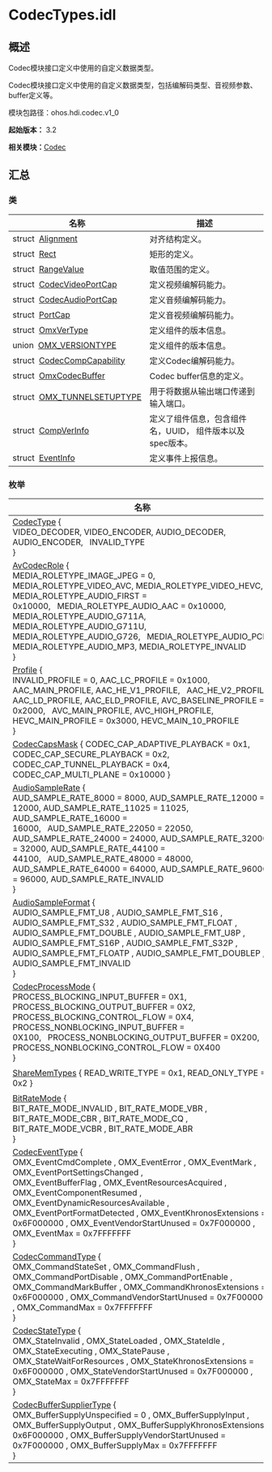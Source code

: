 # CodecTypes.idl


## 概述

Codec模块接口定义中使用的自定义数据类型。

Codec模块接口定义中使用的自定义数据类型，包括编解码类型、音视频参数、buffer定义等。

模块包路径：ohos.hdi.codec.v1_0

**起始版本：** 3.2

**相关模块：**[Codec](_codec_v10.md)


## 汇总


### 类

| 名称 | 描述 | 
| -------- | -------- |
| struct&nbsp;&nbsp;[Alignment](_alignment_v10.md) | 对齐结构定义。 | 
| struct&nbsp;&nbsp;[Rect](_rect_v10.md) | 矩形的定义。 | 
| struct&nbsp;&nbsp;[RangeValue](_range_value_v10.md) | 取值范围的定义。 | 
| struct&nbsp;&nbsp;[CodecVideoPortCap](_codec_video_port_cap_v10.md) | 定义视频编解码能力。 | 
| struct&nbsp;&nbsp;[CodecAudioPortCap](_codec_audio_port_cap_v10.md) | 定义音频编解码能力。 | 
| struct&nbsp;&nbsp;[PortCap](_port_cap_v10.md) | 定义音视频编解码能力。 | 
| struct&nbsp;&nbsp;[OmxVerType](_omx_ver_type_v10.md) | 定义组件的版本信息。 | 
| union&nbsp;&nbsp;[OMX_VERSIONTYPE](union_o_m_x___v_e_r_s_i_o_n_t_y_p_e_v10.md) | 定义组件的版本信息。 | 
| struct&nbsp;&nbsp;[CodecCompCapability](_codec_comp_capability_v10.md) | 定义Codec编解码能力。 | 
| struct&nbsp;&nbsp;[OmxCodecBuffer](_omx_codec_buffer_v10.md) | Codec buffer信息的定义。 | 
| struct&nbsp;&nbsp;[OMX_TUNNELSETUPTYPE](_o_m_x___t_u_n_n_e_l_s_e_t_u_p_t_y_p_e_v10.md) | 用于将数据从输出端口传递到输入端口。 | 
| struct&nbsp;&nbsp;[CompVerInfo](_comp_ver_info_v10.md) | 定义了组件信息，包含组件名，UUID， 组件版本以及spec版本。 | 
| struct&nbsp;&nbsp;[EventInfo](_event_info_v10.md) | 定义事件上报信息。 | 


### 枚举

| 名称 | 描述 | 
| -------- | -------- |
| [CodecType](_codec_v10.md#codectype) {<br/>VIDEO_DECODER, VIDEO_ENCODER, AUDIO_DECODER, AUDIO_ENCODER,&nbsp;&nbsp;&nbsp;INVALID_TYPE<br/>} | 枚举编解码的类型。 | 
| [AvCodecRole](_codec_v10.md#avcodecrole) {<br/>MEDIA_ROLETYPE_IMAGE_JPEG = 0, MEDIA_ROLETYPE_VIDEO_AVC, MEDIA_ROLETYPE_VIDEO_HEVC, MEDIA_ROLETYPE_AUDIO_FIRST = 0x10000,&nbsp;&nbsp;&nbsp;MEDIA_ROLETYPE_AUDIO_AAC = 0x10000, MEDIA_ROLETYPE_AUDIO_G711A, MEDIA_ROLETYPE_AUDIO_G711U, MEDIA_ROLETYPE_AUDIO_G726,&nbsp;&nbsp;&nbsp;MEDIA_ROLETYPE_AUDIO_PCM, MEDIA_ROLETYPE_AUDIO_MP3, MEDIA_ROLETYPE_INVALID<br/>} | 枚举音视频编解码组件类型。 | 
| [Profile](_codec_v10.md#profile) {<br/>INVALID_PROFILE = 0, AAC_LC_PROFILE = 0x1000, AAC_MAIN_PROFILE, AAC_HE_V1_PROFILE,&nbsp;&nbsp;&nbsp;AAC_HE_V2_PROFILE, AAC_LD_PROFILE, AAC_ELD_PROFILE, AVC_BASELINE_PROFILE = 0x2000,&nbsp;&nbsp;&nbsp;AVC_MAIN_PROFILE, AVC_HIGH_PROFILE, HEVC_MAIN_PROFILE = 0x3000, HEVC_MAIN_10_PROFILE<br/>} | 枚举Codec规格。 | 
| [CodecCapsMask](_codec_v10.md#codeccapsmask) { CODEC_CAP_ADAPTIVE_PLAYBACK = 0x1, CODEC_CAP_SECURE_PLAYBACK = 0x2, CODEC_CAP_TUNNEL_PLAYBACK = 0x4, CODEC_CAP_MULTI_PLANE = 0x10000 } | 枚举播放能力。 | 
| [AudioSampleRate](_codec_v10.md#audiosamplerate) {<br/>AUD_SAMPLE_RATE_8000 = 8000, AUD_SAMPLE_RATE_12000 = 12000, AUD_SAMPLE_RATE_11025 = 11025, AUD_SAMPLE_RATE_16000 = 16000,&nbsp;&nbsp;&nbsp;AUD_SAMPLE_RATE_22050 = 22050, AUD_SAMPLE_RATE_24000 = 24000, AUD_SAMPLE_RATE_32000 = 32000, AUD_SAMPLE_RATE_44100 = 44100,&nbsp;&nbsp;&nbsp;AUD_SAMPLE_RATE_48000 = 48000, AUD_SAMPLE_RATE_64000 = 64000, AUD_SAMPLE_RATE_96000 = 96000, AUD_SAMPLE_RATE_INVALID<br/>} | 枚举音频采样率。 | 
| [AudioSampleFormat](_codec_v10.md#audiosampleformat) {<br/>AUDIO_SAMPLE_FMT_U8 , AUDIO_SAMPLE_FMT_S16 , AUDIO_SAMPLE_FMT_S32 , AUDIO_SAMPLE_FMT_FLOAT , AUDIO_SAMPLE_FMT_DOUBLE , AUDIO_SAMPLE_FMT_U8P , AUDIO_SAMPLE_FMT_S16P , AUDIO_SAMPLE_FMT_S32P , AUDIO_SAMPLE_FMT_FLOATP , AUDIO_SAMPLE_FMT_DOUBLEP , AUDIO_SAMPLE_FMT_INVALID<br/>} | 枚举音频采样格式。 | 
| [CodecProcessMode](_codec_v10.md#codecprocessmode) {<br/>PROCESS_BLOCKING_INPUT_BUFFER = 0X1, PROCESS_BLOCKING_OUTPUT_BUFFER = 0X2, PROCESS_BLOCKING_CONTROL_FLOW = 0X4, PROCESS_NONBLOCKING_INPUT_BUFFER = 0X100,&nbsp;&nbsp;&nbsp;PROCESS_NONBLOCKING_OUTPUT_BUFFER = 0X200, PROCESS_NONBLOCKING_CONTROL_FLOW = 0X400<br/>} | 枚举编解码处理模式。 | 
| [ShareMemTypes](_codec_v10.md#sharememtypes) { READ_WRITE_TYPE = 0x1, READ_ONLY_TYPE = 0x2 } | 枚举共享内存类型。 | 
| [BitRateMode](_codec_v10.md#bitratemode) {<br/>BIT_RATE_MODE_INVALID , BIT_RATE_MODE_VBR , BIT_RATE_MODE_CBR , BIT_RATE_MODE_CQ , BIT_RATE_MODE_VCBR , BIT_RATE_MODE_ABR<br/>} | 枚举比特率类型。 | 
| [CodecEventType](_codec_v10.md#codeceventtype) {<br/>OMX_EventCmdComplete , OMX_EventError , OMX_EventMark , OMX_EventPortSettingsChanged ,<br/>OMX_EventBufferFlag , OMX_EventResourcesAcquired , OMX_EventComponentResumed , OMX_EventDynamicResourcesAvailable ,<br/>OMX_EventPortFormatDetected , OMX_EventKhronosExtensions = 0x6F000000 , OMX_EventVendorStartUnused = 0x7F000000 , OMX_EventMax = 0x7FFFFFFF<br/>} | 枚举组件状态 | 
| [CodecCommandType](_codec_v10.md#codeccommandtype) {<br/>OMX_CommandStateSet , OMX_CommandFlush , OMX_CommandPortDisable , OMX_CommandPortEnable , OMX_CommandMarkBuffer , OMX_CommandKhronosExtensions = 0x6F000000 , OMX_CommandVendorStartUnused = 0x7F000000 , OMX_CommandMax = 0x7FFFFFFF<br/>} | 枚举ICodecComponent中SendCommand接口的cmd参数 | 
| [CodecStateType](_codec_v10.md#codecstatetype) {<br/>OMX_StateInvalid , OMX_StateLoaded , OMX_StateIdle , OMX_StateExecuting , OMX_StatePause , OMX_StateWaitForResources , OMX_StateKhronosExtensions = 0x6F000000 , OMX_StateVendorStartUnused = 0x7F000000 , OMX_StateMax = 0x7FFFFFFF<br/>} | 更改组件状态 | 
| [CodecBufferSupplierType](_codec_v10.md#codecbuffersuppliertype) {<br/>OMX_BufferSupplyUnspecified = 0 , OMX_BufferSupplyInput , OMX_BufferSupplyOutput , OMX_BufferSupplyKhronosExtensions = 0x6F000000 , OMX_BufferSupplyVendorStartUnused = 0x7F000000 , OMX_BufferSupplyMax = 0x7FFFFFFF<br/>} | 表示端口供应商在两个端口之间建立隧道时的首选项 | 
